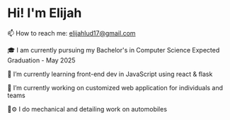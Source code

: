 # Hi! I'm Elijah

📫 How to reach me: elijahlud17@gmail.com

🎓 I am currently pursuing my Bachelor's in Computer Science
Expected Graduation - May 2025

🌱 I’m currently learning front-end dev in JavaScript using react & flask

🔭 I’m currently working on customized web application for individuals and teams

🧰⚙️ I do mechanical and detailing work on automobiles

<!--
**eludwig17/eludwig17** is a ✨ _special_ ✨ repository because its `README.md` (this file) appears on your GitHub profile.

Here are some ideas to get you started:


- 🌱 I’m currently learning ...
- 👯 I’m looking to collaborate on ...
- 🤔 I’m looking for help with ...
- 💬 Ask me about ...
- 📫 How to reach me: ...
- 😄 Pronouns: ...
- ⚡ Fun fact: ...
-->
